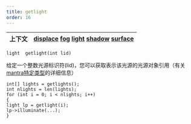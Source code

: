 ```yaml
---
title: getlight
order: 16
---
```

| 上下文 | [displace](../contexts/displace.html)  [fog](../contexts/fog.html)  [light](../contexts/light.html)  [shadow](../contexts/shadow.html)  [surface](../contexts/surface.html) |
| --- | --- |

`light  getlight(int lid)`

给定一个整数光源标识符(lid)，您可以获取表示该光源的光源对象引用（有关[mantra特定类型](../lang.html#mantratypes)的详细信息）

```vex
int[] lights = getlights();
int nlights = len(lights);
for (int i = 0; i < nlights; i++)
{
light lp = getlight(i);
lp->illuminate(...);
}
```
